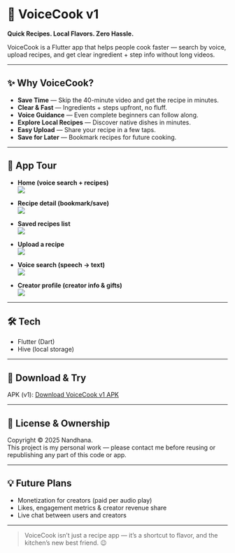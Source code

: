 # 🍳 VoiceCook v1

**Quick Recipes. Local Flavors. Zero Hassle.**

VoiceCook is a Flutter app that helps people cook faster — search by voice, upload recipes, and get clear ingredient + step info without long videos.

---

## ✨ Why VoiceCook?
- **Save Time** — Skip the 40-minute video and get the recipe in minutes.  
- **Clear & Fast** — Ingredients + steps upfront, no fluff.  
- **Voice Guidance** — Even complete beginners can follow along.  
- **Explore Local Recipes** — Discover native dishes in minutes.  
- **Easy Upload** — Share your recipe in a few taps.  
- **Save for Later** — Bookmark recipes for future cooking.

---

## 📸 App Tour
- **Home (voice search + recipes)**  
  ![](home.jpg)

- **Recipe detail (bookmark/save)**  
  ![](recipe-detail.jpg)

- **Saved recipes list**  
  ![](saved.jpg)

- **Upload a recipe**  
  ![](upload-recipe.jpg)

- **Voice search (speech → text)**  
  ![](voice-search.jpg)

- **Creator profile (creator info & gifts)**  
  ![](creator-pg.jpg)

---

## 🛠 Tech
- Flutter (Dart)  
- Hive (local storage)

---

## 🚀 Download & Try
APK (v1): [Download VoiceCook v1 APK](APK_LINK_HERE)

---

## 📜 License & Ownership
Copyright © 2025 Nandhana.  
This project is my personal work — please contact me before reusing or republishing any part of this code or app.

---

## 💡 Future Plans
- Monetization for creators (paid per audio play)  
- Likes, engagement metrics & creator revenue share  
- Live chat between users and creators

---

> VoiceCook isn’t just a recipe app — it’s a shortcut to flavor, and the kitchen’s new best friend. 😉

 

